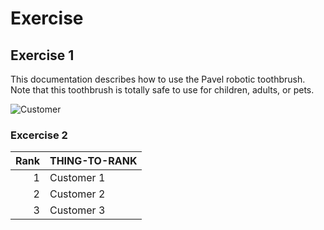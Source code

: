 # Exercise

## Exercise 1

This documentation describes how to use the Pavel robotic toothbrush.
Note that this toothbrush is totally safe to use for children, adults, or pets.

<picture>
<img alt="Customer" src="C:\Users\Hyacintha\OneDrive\Desktop\Pictionary.png">
</picture>

### Excercise 2

| Rank | THING-TO-RANK |
|-----:|---------------|
|     1| Customer 1    |
|     2| Customer 2    |
|     3|Customer 3     |



